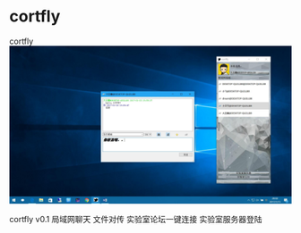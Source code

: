 # cortfly
cortfly
![image](https://github.com/unsky/cortfly/raw/master/read.jpg)

cortfly v0.1
局域网聊天
文件对传
实验室论坛一键连接
实验室服务器登陆
